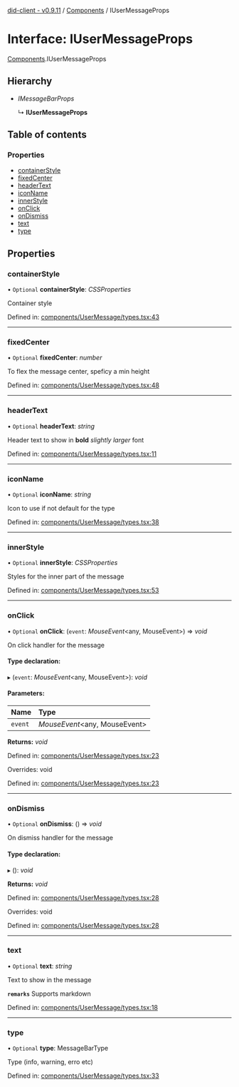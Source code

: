 [did-client - v0.9.11](../README.md) / [Components](../modules/components.md) / IUserMessageProps

# Interface: IUserMessageProps

[Components](../modules/components.md).IUserMessageProps

## Hierarchy

* *IMessageBarProps*

  ↳ **IUserMessageProps**

## Table of contents

### Properties

- [containerStyle](components.iusermessageprops.md#containerstyle)
- [fixedCenter](components.iusermessageprops.md#fixedcenter)
- [headerText](components.iusermessageprops.md#headertext)
- [iconName](components.iusermessageprops.md#iconname)
- [innerStyle](components.iusermessageprops.md#innerstyle)
- [onClick](components.iusermessageprops.md#onclick)
- [onDismiss](components.iusermessageprops.md#ondismiss)
- [text](components.iusermessageprops.md#text)
- [type](components.iusermessageprops.md#type)

## Properties

### containerStyle

• `Optional` **containerStyle**: *CSSProperties*

Container style

Defined in: [components/UserMessage/types.tsx:43](https://github.com/Puzzlepart/did/blob/dev/client/components/UserMessage/types.tsx#L43)

___

### fixedCenter

• `Optional` **fixedCenter**: *number*

To flex the message center, speficy a min height

Defined in: [components/UserMessage/types.tsx:48](https://github.com/Puzzlepart/did/blob/dev/client/components/UserMessage/types.tsx#L48)

___

### headerText

• `Optional` **headerText**: *string*

Header text to show in **bold** _slightly larger_ font

Defined in: [components/UserMessage/types.tsx:11](https://github.com/Puzzlepart/did/blob/dev/client/components/UserMessage/types.tsx#L11)

___

### iconName

• `Optional` **iconName**: *string*

Icon to use if not default for the type

Defined in: [components/UserMessage/types.tsx:38](https://github.com/Puzzlepart/did/blob/dev/client/components/UserMessage/types.tsx#L38)

___

### innerStyle

• `Optional` **innerStyle**: *CSSProperties*

Styles for the inner part of the message

Defined in: [components/UserMessage/types.tsx:53](https://github.com/Puzzlepart/did/blob/dev/client/components/UserMessage/types.tsx#L53)

___

### onClick

• `Optional` **onClick**: (`event`: *MouseEvent*<any, MouseEvent\>) => *void*

On click handler for the message

#### Type declaration:

▸ (`event`: *MouseEvent*<any, MouseEvent\>): *void*

#### Parameters:

Name | Type |
:------ | :------ |
`event` | *MouseEvent*<any, MouseEvent\> |

**Returns:** *void*

Defined in: [components/UserMessage/types.tsx:23](https://github.com/Puzzlepart/did/blob/dev/client/components/UserMessage/types.tsx#L23)

Overrides: void

Defined in: [components/UserMessage/types.tsx:23](https://github.com/Puzzlepart/did/blob/dev/client/components/UserMessage/types.tsx#L23)

___

### onDismiss

• `Optional` **onDismiss**: () => *void*

On dismiss handler for the message

#### Type declaration:

▸ (): *void*

**Returns:** *void*

Defined in: [components/UserMessage/types.tsx:28](https://github.com/Puzzlepart/did/blob/dev/client/components/UserMessage/types.tsx#L28)

Overrides: void

Defined in: [components/UserMessage/types.tsx:28](https://github.com/Puzzlepart/did/blob/dev/client/components/UserMessage/types.tsx#L28)

___

### text

• `Optional` **text**: *string*

Text to show in the message

**`remarks`** Supports markdown

Defined in: [components/UserMessage/types.tsx:18](https://github.com/Puzzlepart/did/blob/dev/client/components/UserMessage/types.tsx#L18)

___

### type

• `Optional` **type**: MessageBarType

Type (info, warning, erro etc)

Defined in: [components/UserMessage/types.tsx:33](https://github.com/Puzzlepart/did/blob/dev/client/components/UserMessage/types.tsx#L33)
